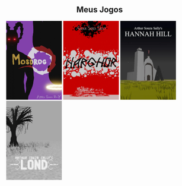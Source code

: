 
<div style="width:100%;" align="center">
  <div style="width:100%;">
    <h2>Meus Jogos</h2>
  </div>
  <div style="width:100%;" align="left">
    <a href="https://arthursouzasally.itch.io/mosdrog" target="_blank"><img src="poster_mosdrog.webp" style="width:150px;"/></a>
    <a href="https://arthursouzasally.itch.io/narghor" target="_blank"><img src="poster_narghor.webp" style="width:150px;"/></a>
    <a href="https://arthursouzasally.itch.io/hannah-hill" target="_blank"><img src="poster_hannah_hill.webp" style="width:150px;"/></a>
    <a href="https://arthursouzasally.itch.io/lond" target="_blank"><img src="poster_lond.webp" style="width:150px;"/></a>
  </div>
</div>

<!-- terceiro em breve -->
